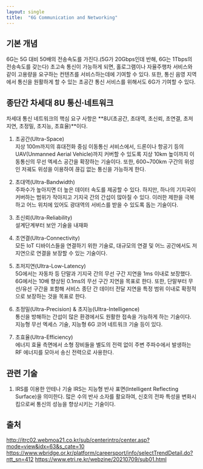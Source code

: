 ```yaml
---
layout: single
title:  "6G Communication and Networking"
---
```


**기본 개념**   
---
6G는 5G 대비 50배의 전송속도를 가진다.(5G가 20Gbps인데 반해, 6G는 1Tbps의 전송속도를 갖는다) 초고속 통신이 가능하게 되면, 홀로그램이나 자율주행차 서비스와 같이 고용량을 요구하는 컨텐츠를 서비스하는데에 기여할 수 있다. 또한, 통신 음영 지역에서 통신을 원활하게 할 수 있는 초공간 통신 서비스를 위해서도 6G가 기여할 수 있다.
  
**종단간 차세대 8U 통신·네트워크**   
---
차세대 통신 네트워크의 핵심 요구 사항은 **8U(초공간, 초대역, 초신뢰, 초연결, 초저지연, 초정밀, 초지능, 초효율)**이다. 
  
  1. 초공간(Ultra-Space)   
지상 100m까지의 휴대전화 중심 이동통신 서비스에서, 드론이나 항공기 등의 UAV(Unmanned Aerial Vehicle)까지 커버할 수 있도록 지상 10km 높이까지 이동통신의 무선 엑세스 공간을 확장하는 기술이다. 또한, 600~700km 구간의 위성인 저궤도 위성을 이용하여 끊김 없는 통신을 가능하게 한다.
  
  2. 초대역(Ultra-Bandwidth)   
  주파수가 높아지면 더 높은 데이터 속도를 제공할 수 있다. 하지만, 하나의 기지국이 커버하는 범위가 작아지고 기지국 간의 간섭이 많아질 수 있다. 이러한 제한을 극복하고 어느 위치에 있어도 광대역의 서비스를 받을 수 있도록 돕는 기술이다.
  
  3. 초신뢰(Ultra-Reliability)   
  설계단계부터 보안 기술을 내재화
  
  4. 초연결(Ultra-Connectivity)   
  모든 IoT 디바이스들을 연결하기 위한 기술로, 대규모의 연결 및 어느 공간에서도 저지연으로 연결을 보장할 수 있는 기술이다.
  
  5. 초저지연(Ultra-Low-Latency)   
  5G에서는 자동차 등 단말과 기지국 간의 무선 구간 지연을 1ms 이내로 보장했다. 6G에서는 10배 향상된 0.1ms의 무선 구간 지연을 목표로 한다.
  또한, 단말부터 무선/유선 구간을 포함해 서비스 종단 간 데이터 전달 지연을 특정 범위 이내로 확정적으로 보장하는 것을 목표로 한다.
  
  6. 초정밀(Ultra-Precision) & 초지능(Ultra-Intelligence)   
     통신을 방해하는 간섭이 많은 환경에서도 원활한 접속을 가능하게 하는 기술이다.
     지능형 무선 엑세스 기술, 지능형 6G 코어 네트워크 기술 등이 있다.
     
  7. 초효율(Ultra-Efficiency)   
  에너지 효율 측면에서 소형 장비들을 별도의 전력 없이 주변 주파수에서 발생하는 RF 에너지를 모아서 송신 전력으로 사용한다.
  
**관련 기술**   
---
  1. IRS를 이용한 안테나 기술
     IRS는 지능형 반사 표면(Intelligent Reflecting Surface)을 의미한다. 많은 수의 반사 소자를 활요하여, 신호의 전파 특성을 변화시킴으로써 통신의 성능을 향상시키는 기술이다.
  
**출처**   
---
http://itrc02.webmoa21.co.kr/sub/centerintro/center.asp?mode=view&idx=63&s_cate=10
https://www.wbridge.or.kr/platform/careersport/info/selectTrendDetail.do?ntt_sn=412
https://www.etri.re.kr/webzine/20210709/sub01.html
